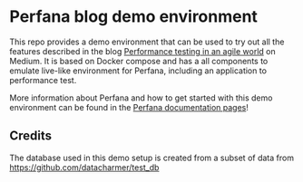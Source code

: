 Perfana blog demo environment
=========================

This repo provides a demo environment that can be used to try out all the features described in the blog [Performance testing in an agile world](https://perfana.medium.com/performance-testing-in-an-agile-world-87a860bd5493) on Medium. It is based on Docker compose and has a all components to emulate live-like environment for Perfana, including an application to performance test.

More information about Perfana and how to get started with this demo environment can be found in the [Perfana documentation pages](https://docs.perfana.io/docs/demo.html)!

## Credits

The database used in this demo setup is created from a subset of data from https://github.com/datacharmer/test_db
